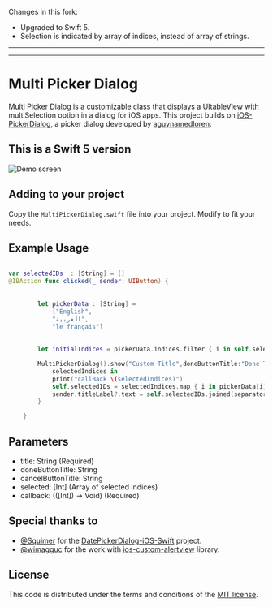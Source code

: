 Changes in this fork:

- Upgraded to Swift 5.
- Selection is indicated by array of indices, instead of array of strings.

-----
-----

# Multi Picker Dialog

Multi Picker Dialog is a customizable class that displays a UItableView with multiSelection option in a dialog
for iOS apps.  This project builds on [iOS-PickerDialog](https://github.com/aguynamedloren/ios-picker-dialog),
a picker dialog developed by [aguynamedloren](https://github.com/aguynamedloren).

## This is a Swift 5 version

![Demo screen](demo.gif)

## Adding to your project

Copy the `MultiPickerDialog.swift` file into your project.  Modify to fit your needs.

## Example Usage

```swift

var selectedIDs  : [String] = []
@IBAction func clicked(_ sender: UIButton) {
        
        
        let pickerData : [String] =
            ["English",
            "العربية",
            "le français"]
        
        
        let initialIndices = pickerData.indices.filter { i in self.selectedIDs.containes(pickerData[i]) }

        MultiPickerDialog().show("Custom Title",doneButtonTitle:"Done Title", cancelButtonTitle:"Cancel Title" ,options: pickerData, selected:  initialIndices) {
            selectedIndices in
            print("callBack \(selectedIndices)")
            self.selectedIDs = selectedIndices.map { i in pickerData[i] }
            sender.titleLabel?.text = self.selectedIDs.joined(separator: ", ")
        }

    }

```

## Parameters

* title: String (Required)
* doneButtonTitle: String
* cancelButtonTitle: String
* selected: [Int] (Array of selected indices)
* callback: (([Int]) -> Void) (Required)


## Special thanks to

* [@Squimer](https://github.com/squimer) for the [DatePickerDialog-iOS-Swift](https://github.com/squimer/DatePickerDialog-iOS-Swift) project.
* [@wimagguc](https://github.com/wimagguc) for the work with [ios-custom-alertview](https://github.com/wimagguc/ios-custom-alertview) library.

## License

This code is distributed under the terms and conditions of the [MIT license](LICENSE).
